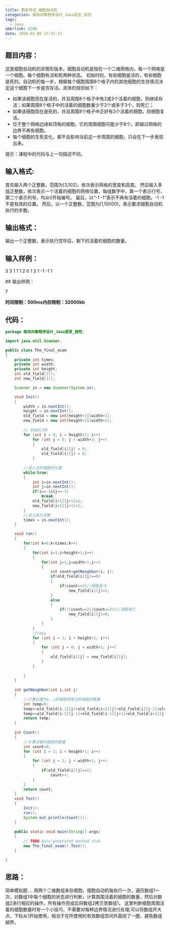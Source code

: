 ```yaml
---
title: 期末考试_细胞自动机
categories: 面向对象程序设计_Java语言_翁恺
tags:
  - Java
abbrlink: 6200
date: 2018-01-08 17:31:13
---
```

## 题目内容：
这是细胞自动机的非图形版本。细胞自动机是指在一个二维网格内，每一个网格是一个细胞。每个细胞有活和死两种状态。
初始时刻，有些细胞是活的，有些细胞是死的。自动机的每一步，根据每个细胞周围8个格子内的其他细胞的生存情况决定这个细胞下一步是否存活。具体的规则如下：
+ 如果该细胞现在是活的，并且周围8个格子中有2或3个活着的细胞，则继续存活；如果周围8个格子中的活着的细胞数量少于2个或多于3个，则死亡；
+ 如果该细胞现在是死的，并且周围8个格子中正好有3个活着的细胞，则细胞复活。
+ 位于整个网格边缘和顶角的细胞，它的周围细胞可能少于8个。即越过网格的边界不再有细胞。
+ 每个细胞的生死变化，都不会影响当前这一步周围的细胞，只会在下一步表现出来。

提示：课程中的代码与上一句描述不同。
<!--more-->
## 输入格式:
首先输入两个正整数，范围为[3,102]，依次表示网格的宽度和高度。
然后输入多组正整数，依次表示一个活着的细胞的网格位置，每组数字中，第一个表示行号，第二个表示列号，均从0开始编号。
最后，以“-1 -1”表示不再有活着的细胞。-1 -1不是有效的位置。
然后，以一个正整数，范围为[1,10000]，表示要求细胞自动机执行的步数。

## 输出格式：
输出一个正整数，表示执行完毕后，剩下的活着的细胞的数量。

## 输入样例：
<div class="note default no-icon"><p>3 3
1 1 1 2 0 1 2 1
-1 -1
1
</p></div>
## 输出样例：
<div class="note default no-icon"><p>7
</p></div>

**时间限制：500ms内存限制：32000kb**

## 代码：
```Java
package 面向对象程序设计_Java语言_翁恺;

import java.util.Scanner;

public class The_final_exam
{
	private int times;
	private int width;
	private int height;
	int old_field[][];
	int new_field[][];

	Scanner in = new Scanner(System.in);

	void Init()
	{
		width = in.nextInt();
		height = in.nextInt();
		old_field = new int[height+2][width+2];
		new_field = new int[height+2][width+2];
		
		// 初始化为0
		for (int i = 0; i < height+2; i++)
			for (int j = 0; j < width+2; j++)
			{
				old_field[i][j] = 0;
				old_field[i][j] = 0;
			}
		
		//读入活的细胞的位置
		while(true)
		{
			int i=in.nextInt();
			int j=in.nextInt();
			if(i==-1&&j==-1)
				break;
			old_field[i+1][j+1]=1;
			new_field[i+1][j+1]=1;
		}
		//读入执行步数
		times = in.nextInt();
	}

	void run()
	{
		for(int k=0;k<times;k++)
		{
			for(int i=1;i<height+1;i++)
			{
				for(int j=1;j<width+1;j++)
				{
					int count=getNeighbor(i, j);
					if(old_field[i][j]==0)
					{
						if(count==3)//细胞复活
							new_field[i][j]=1;
					}
					else
					{
						if(!(count==2||count==3))//细胞死亡
							new_field[i][j]=0;
					}
				}
			}
			//copy
			for (int i = 1; i < height+1; i++)
			{
				for (int j = 0; j < width+1; j++)
				{
					old_field[i][j] = new_field[i][j];
				}
			}
			
		}
	}
	
	int getNeighbor(int i,int j)
	{
		//计算位置为i，j的细胞周围活的细胞的数量
		int temp=0;
		temp+=old_field[i-1][j]+old_field[i+1][j]+old_field[i][j-1]+old_field[i][j+1];
		temp+=old_field[i-1][j-1]+old_field[i-1][j+1]+old_field[i+1][j-1]+old_field[i+1][j+1];
		return temp;
	}
	
	int Count()
	{
		//计算活着的细胞的数量
		int count=0;
		for (int i = 1; i < height+1; i++)
		{
			for (int j = 1; j < width+1; j++)
			{
				if(old_field[i][j]==1)
					count++;
			}
		}
		return count;
	}
	void Test()
	{
		Init();
		run();
		System.out.println(Count());
	}
	
	public static void main(String[] args)
	{
		// TODO Auto-generated method stub
		new The_final_exam().Test();
	}

}

```
## 思路：
简单模拟题....
用两个二维数组来存细胞，细胞自动机每执行一次，遍历数组1一次，对数组1中每个细胞的状态进行判断，计算周围活着的细胞的数量，然后对数组2进行相应的操作，所有操作完成后将数组2拷贝至数组1。
这里判断细胞周围活着的细胞数量时有一个小技巧，不需要对每种边界情况进行处理,可以将数组开大点，下标从1开始使用，相当于在所使用的有效数组空间外面绕了一圈，避免数组越界。